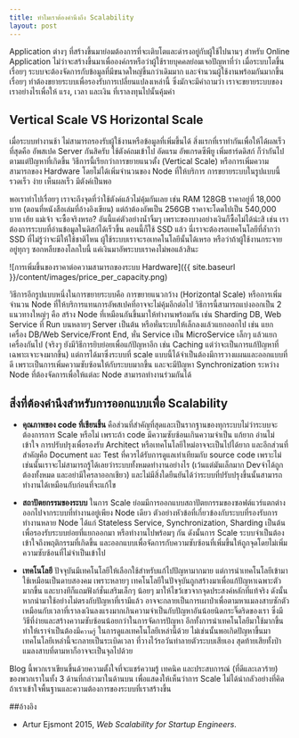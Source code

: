```yaml
---
title: ทำไมเราต้องคำนึงถึง Scalability
layout: post
---
```

Application ต่างๆ ที่สร้างขึ้นมาย่อมต้องการที่จะเติบโตและดำรงอยู่กับผู้ใช้ไปนานๆ สำหรับ Online Application ไม่ว่าจะสร้างขึ้นมาเพื่อองค์กรหรือว่าผู้ใช้รายบุคคลย่อมเจอปัญหาที่ว่า เมื่อระบบโตขึ้นเรื่อยๆ ระบบจะต้องจัดการกับข้อมูลที่มีขนาดใหญ่ขึ้นกว่าเดิมมาก และจำนวนผู้ใช้งานพร้อมกันมากขึ้นเรื่อยๆ ทำต้องขยายระบบเพื่อรองรับการเปลี่ยนแปลงเหล่านี้ ซึ่งมักจะมีคำถามว่า  เราจะขยายระบบของเราอย่างไรเพื่อให้ แรง, เวลา และเงิน ที่เราลงทุนไปนั้นคุ้มค่า

## Vertical Scale VS Horizontal Scale
เมื่อระบบทำงานช้า ไม่สามารถรองรับผู้ใช้งานหรือข้อมูลที่เพิ่มขึ้นได้ สิ่งแรกที่เราทำกันเพื่อให้ได้ผลเร็วที่สุดคือ อัพสเปค Server กันสิครับ ใช้ตังค์ถมเข้าไป อัดแรม อัพเกรดซีพียู เพิ่มฮาร์ดดิสก์ ก็ว่ากันไปตามแต่ปัญหาที่เกิดขึ้น วิธีการนี้เรียกว่าการขยายแนวตั้ง (Vertical Scale) หรือการเพิ่มความสามารถของ Hardware โดยไม่ได้เพิ่มจำนวนของ Node ที่ให้บริการ การขยายระบบในรูปแบบนี้รวดเร็ว ง่าย เห็นผลเร็ว มีตังค์เป็นพอ

พอเราทำไปเรื่อยๆ เราจะถึงจุดที่ว่าใช้ตังค์แล้วไม่คุ้มกันเลย เช่น RAM 128GB ราคาอยู่ที่ 18,000 บาท (ตอนที่หนังสือเล่มที่อ้างอิงเขียน) แต่ถ้าต้องอัพเป็น 256GB ราคาจะโดดไปเป็น 540,000 บาท เฮ้ย แม่เจ้า จะซื้อจริงหรอ? อันนี้แค่ตัวอย่างน้ำจิ้มๆ เพราะของบางอย่างเงินก็ซื้อไม่ได้น่ะสิ เช่น เราต้องการระบบที่อ่านข้อมูลในดิสก์ได้เร็วขึ้น ตอนนี้ก็ใช้ SSD แล้ว นี่เราจะต้องรอเทคโนโลยีที่ล้ำกว่า SSD ที่ไม่รู้ว่าจะมีให้ใช้ชาติไหน ผู้ใช้ระบบเราจะรอเทคโนโลยีนั้นได้เหรอ หรือว่าถ้าผู้ใช้งานกระจายอยู่ทุกๆ ซอกหลืบของโลกใบนี้ แค่เงินมาอัพระบบเราคงไม่พอแล้วสินะ

![การเพิ่มขึ้นของราคาต่อความสามารถของระบบ Hardware]({{ site.baseurl }}/content/images/price_per_capacity.png)

วิธีการอีกรูปแบบหนึ่งในการขยายระบบคือ การขยายแนวกว้าง (Horizontal Scale) หรือการเพิ่มจำนวน Node ที่ให้บริการแทนการอัพสเปคที่อาจจะไม่คุ้มอีกต่อไป วิธีการนี้สามารถแบ่งออกเป็น 2 แนวทางใหญ่ๆ คือ สร้าง Node ที่เหมือนกันขึ้นมาให้ทำงานพร้อมกัน เช่น Sharding DB, Web Service ที่ Run บนหลายๆ Server เป็นต้น หรือหั่นระบบให้เล็กลงแล้วแยกออกไป เช่น แยกเครื่อง DB/Web Service/Front End, หั่น Service เป็น MicroService เล็กๆ แล้วแยกเครื่องกันไป (จริงๆ ยังมีวิธีการยิบย่อยเพื่อแก้ปัญหาอีก เช่น Caching แต่ว่าจะเป็นการแก้ปัญหาที่เฉพาะเจาะจงมากขึ้น) แต่การได้มาซึ่งระบบที่ scale แบบนี้ได้จำเป็นต้องมีการวางแผนและออกแบบที่ดี เพราะเป็นการเพิ่มความซับซ้อนให้กับระบบมากขึ้น และจะมีปัญหา Synchronization ระหว่าง Node ที่ต้องจัดการเพื่อให้แต่ละ Node สามารถทำงานร่วมกันได้

## สิ่งที่ต้องคำนึงสำหรับการออกแบบเพื่อ Scalability

* **คุณภาพของ code ที่เขียนขึ้น** คือส่วนที่สำคัญที่สุดและเป็นรากฐานของทุกระบบไม่ว่าระบบจะต้องการการ Scale หรือไม่ เพราะถ้า code มีความซับซ้อนเกินความจำเป็น แก้ยาก อ่านไม่เข้าใจ การปรับปรุงเพื่อรองรับ Architect หรือเทคโนโลยีใหม่อาจจะเป็นไปได้ยาก และอีกส่วนที่สำคัญคือ Document และ Test ที่ควรได้รับการดูแลเท่าเทียมกับ source code เพราะไม่เช่นนั้นเราจะไม่สามารถรู้ได้เลยว่าระบบทั้งหมดทำงานอย่างไร (เว้นแต่มันเล็กมาก Devจำได้ถูกต้องทั้งหมด และอย่ามีใครลาออกเชียว) และไม่มีสิ่งใดยืนยันได้ว่าระบบที่ปรับปรุงขึ้นนั้นสามารถทำงานได้เหมือนกับก่อนที่จะแก้ไข

* **สถาปัตยกรรมของระบบ** ในการ Scale ย่อมมีการออกแบบสถาปัตยกรรมของซอฟต์แวร์แตกต่างออกไปจากระบบที่ทำงานอยู่เพียง Node เดียว ตัวอย่างหัวข้อที่เกี่ยวข้องกับระบบที่รองรับการทำงานหลาย Node ได้แก่ Stateless Service, Synchronization, Sharding เป็นต้น เพื่อรองรับระบบย่อยที่แยกออกมา หรือทำงานไปพร้อมๆ กัน ดังนั้นการ Scale ระบบจำเป็นต้องเข้าใจถึงพฤติกรรมที่เกิดขึ้น และออกแบบเพื่อจัดการกับความซับซ้อนที่เพิ่มขึ้นให้ถูกจุดโดยไม่เพิ่มความซับซ้อนที่ไม่จำเป็นเข้าไป

* **เทคโนโลยี** ปัจจุบันมีเทคโนโลยีให้เลือกใช้สำหรับแก้ไปปัญหามากมาย แต่การนำเทคโนโลยีเข้ามาใช้เหมือนเป็นดาบสองคม เพราะหลายๆ เทคโนโลยีในปัจจุบันถูกสร้างมาเพื่อแก้ปัญหาเฉพาะตัวมากขึ้น และบางทีก็แถมฟังก์ชั่นเสริมเล็กๆ น้อยๆ มาให้ไขว้เขวจากจุดประสงค์หลักที่แท้จริง ดังนั้นหากนำมาใช้อย่างไม่ตรงกับปัญหาที่เรามีแล้ว อาจจะกลายเป็นการเผาป่าเพื่อตามหาแมลงสาบซักตัว เหมือนกับเวลาที่เราลงเงินลงแรงมากเกินความจำเป็นกับปัญหาอันน้อยนิดกระจิ๊ดริดของเรา ซึ่งมีวิธีที่ง่ายและสร้างความซับซ้อนน้อยกว่าในการจัดการปัญหา อีกทั้งการนำเทคโนโลยีมาใช้มากขึ้น ทำให้เราจำเป็นต้องมี`ความรู้` ในการดูแลเทคโนโลยีเหล่านี้ด้วย ไม่เช่นนั้นพอเกิดปัญหาขึ้นมา เทคโนโลยีเหล่านี้จะกลายเป็นระเบิดเวลา ที่วางไว้รอวันทำลายตัวระบบเสียเอง สุดท้ายเสียทั้งป่า แมลงสาบที่ตามหาก็อาจจะเป็นจุลไปด้วย

Blog นี้พวกเราเขียนขึ้นด้วยความตั้งใจที่จะแชร์ความรู้ เทคนิค และประสบการณ์ (ที่ดีและเลวร้าย) ของพวกเราในทั้ง 3 ด้านที่กล่าวมาในด้านบน เพื่อแสดงให้เห็นว่าการ Scale ไม่ได้น่ากลัวอย่างที่คิด ถ้าเราเข้าใจพื้นฐานและความต้องการของระบบที่เราสร้างขึ้น

##อ้างอิง
* Artur Ejsmont 2015, _Web Scalability for Startup Engineers_.
